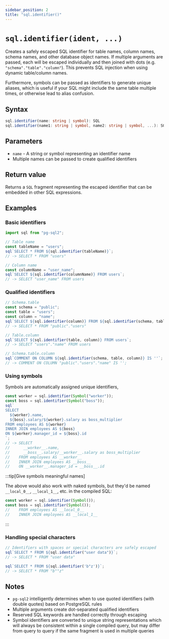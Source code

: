 ```yaml
---
sidebar_position: 2
title: "sql.identifier()"
---
```


# `sql.identifier(ident, ...)`

Creates a safely escaped SQL identifier for table names, column names, schema
names, and other database object names. If multiple arguments are passed, each
will be escaped individually and then joined with dots (e.g.
`"schema"."table"."column"`). This prevents SQL injection when using dynamic
table/column names.

Furthermore, symbols can be passed as identifiers to generate unique aliases,
which is useful if your SQL might include the same table multiple times, or
otherwise lead to alias confusion.

## Syntax

```typescript
sql.identifier(name: string | symbol): SQL
sql.identifier(name1: string | symbol, name2: string | symbol, ...): SQL
```

## Parameters

- `name` - A string or symbol representing an identifier name
- Multiple names can be passed to create qualified identifiers

## Return value

Returns a `SQL` fragment representing the escaped identifier that can be
embedded in other SQL expressions.

## Examples

### Basic identifiers

```js
import sql from "pg-sql2";

// Table name
const tableName = "users";
sql`SELECT * FROM ${sql.identifier(tableName)}`;
// -> SELECT * FROM "users"

// Column name
const columnName = "user_name";
sql`SELECT ${sql.identifier(columnName)} FROM users`;
// -> SELECT "user_name" FROM users
```

### Qualified identifiers

```js
// Schema.table
const schema = "public";
const table = "users";
const column = "name";
sql`SELECT ${sql.identifier(column)} FROM ${sql.identifier(schema, table)}`;
// -> SELECT * FROM "public"."users"

// Table.column
sql`SELECT ${sql.identifier(table, column)} FROM users`;
// -> SELECT "users"."name" FROM users

// Schema.table.column
sql`COMMENT ON COLUMN ${sql.identifier(schema, table, column)} IS ''`;
// -> COMMENT ON COLUMN "public"."users"."name" IS '';
```

### Using symbols

Symbols are automatically assigned unique identifiers,

```js
const worker = sql.identifier(Symbol("worker"));
const boss = sql.identifier(Symbol("boss"));
sql`
SELECT
  ${worker}.name,
  ${boss}.salary/${worker}.salary as boss_multiplier
FROM employees AS ${worker}
INNER JOIN employees AS ${boss}
ON ${worker}.manager_id = ${boss}.id
`;
// -> SELECT
//      __worker__.name,
//      __boss__.salary/__worker__.salary as boss_multiplier
//    FROM employees AS __worker__
//    INNER JOIN employees AS __boss__
//    ON __worker__.manager_id = __boss__.id
```

:::tip[Give symbols meaningful names]

The above would also work with naked symbols, but they'd be named `__local_0__`,
`__local_1__`, etc. in the compiled SQL:

```js
const worker = sql.identifier(Symbol());
const boss = sql.identifier(Symbol());
//    FROM employees AS __local_0__
//    INNER JOIN employees AS __local_1__
```

:::

### Handling special characters

```js
// Identifiers with spaces or special characters are safely escaped
sql`SELECT * FROM ${sql.identifier("user data")}`;
// -> SELECT * FROM "user data"

sql`SELECT * FROM ${sql.identifier('b"z')}`;
// -> SELECT * FROM "b""z"
```

## Notes

- `pg-sql2` intelligently determines when to use quoted identifiers (with double
  quotes) based on PostgreSQL rules
- Multiple arguments create dot-separated qualified identifiers
- Reserved SQL keywords are handled correctly through escaping
- Symbol identifiers are converted to unique string representations which will
  always be consistent within a single compiled query, but may differ from query
  to query if the same fragment is used in multiple queries
